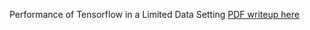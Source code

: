 Performance of Tensorflow in a Limited Data Setting
[PDF writeup here](https://github.com/mbalazin/cse599c-17sp-projects/blob/master/tensorflow-limited-data/tensorflow_limited.pdf)
